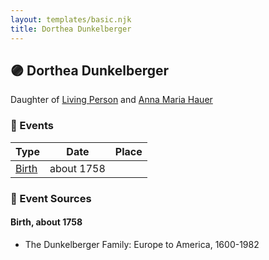 ```yaml
---
layout: templates/basic.njk
title: Dorthea Dunkelberger
---
```

## 🟣 Dorthea Dunkelberger

Daughter of [Living Person](/people/1/13545057) and [Anna Maria Hauer](/people/2/22963774)

### 📆 Events

Type | Date | Place
------ | ------ | ------
[Birth](#event-0) | about 1758 |

### 📰 Event Sources

#### <a id="event-0"></a> Birth, about 1758
* The Dunkelberger Family: Europe to America, 1600-1982